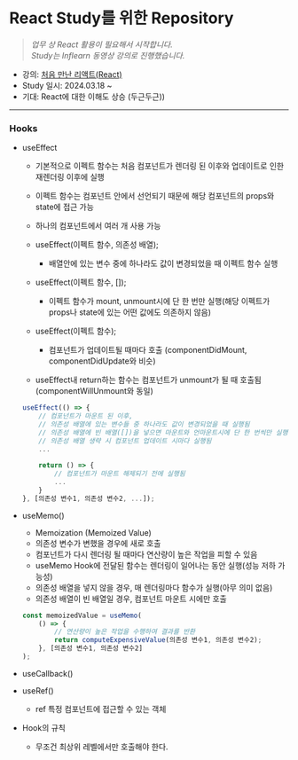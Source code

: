 # React Study를 위한 Repository
> *업무 상 React 활용이 필요해서 시작합니다.* <br>
> *Study는 Inflearn 동영상 강의로 진행했습니다.*

- 강의: [처음 만난 리액트(React)]([asffasf](https://www.inflearn.com/course/%EC%B2%98%EC%9D%8C-%EB%A7%8C%EB%82%9C-%EB%A6%AC%EC%95%A1%ED%8A%B8/))
- Study 일시: 2024.03.18 ~
- 기대: React에 대한 이해도 상승 (두근두근))

---

### Hooks
- useEffect
    - 기본적으로 이펙트 함수는 처음 컴포넌트가 렌더링 된 이후와 업데이트로 인한 재렌더링 이후에 실행
    - 이펙트 함수는 컴포넌트 안에서 선언되기 때문에 해당 컴포넌트의 props와 state에 접근 가능
    - 하나의 컴포넌트에서 여러 개 사용 가능
    
    - useEffect(이펙트 함수, 의존성 배열);
        - 배열안에 있는 변수 중에 하나라도 값이 변경되었을 때 이펙트 함수 실행
    - useEffect(이펙트 함수, []);
        - 이펙트 함수가 mount, unmount시에 단 한 번만 실행(해당 이펙트가 props나 state에 있는 어떤 값에도 의존하지 않음)
    - useEffect(이펙트 함수);
        - 컴포넌트가 업데이트될 때마다 호출 (componentDidMount, componentDidUpdate와 비슷)
    - useEffect내 return하는 함수는 컴포넌트가 unmount가 될 때 호출됨 (componentWillUnmount와 동일)
  
    
    ```jsx
    useEffect(() => {
    	// 컴포넌트가 마운트 된 이후,
    	// 의존성 배열에 있는 변수들 중 하나라도 값이 변경되었을 때 실행됨
    	// 의존성 배열에 빈 배열([])을 넣으면 마운트와 언마운트시에 단 한 번씩만 실행됨
    	// 의존성 배열 생략 시 컴포넌트 업데이트 시마다 실행됨
    	...
    	
    	return () => {
    		// 컴포넌트가 마운트 해제되기 전에 실행됨
    		...
    	}	
    }, [의존성 변수1, 의존성 변수2, ...]);
    ```
    

- useMemo()
    - Memoization (Memoized Value)
    - 의존성 변수가 변했을 경우에 새로 호출
    - 컴포넌트가 다시 렌더링 될 때마다 연산량이 높은 작업을 피할 수 있음
    - useMemo Hook에 전달된 함수는 렌더링이 일어나는 동안 실행(성능 저하 가능성)
    - 의존성 배열을 넣지 않을 경우, 매 렌더링마다 함수가 실행(아무 의미 없음)
    - 의존성 배열이 빈 배열일 경우, 컴포넌트 마운트 시에만 호출
    
    ```jsx
    const memoizedValue = useMemo(
    	() => {
    		// 연산량이 높은 작업을 수행하여 결과를 반환
    		return computeExpensiveValue(의존성 변수1, 의존성 변수2);
    	}, [의존성 변수1, 의존성 변수2]
    );
    
    ```
    
- useCallback()
- useRef()
    - ref 특정 컴포넌트에 접근할 수 있는 객체
    
- Hook의 규칙
    - 무조건 최상위 레벨에서만 호출해야 한다.